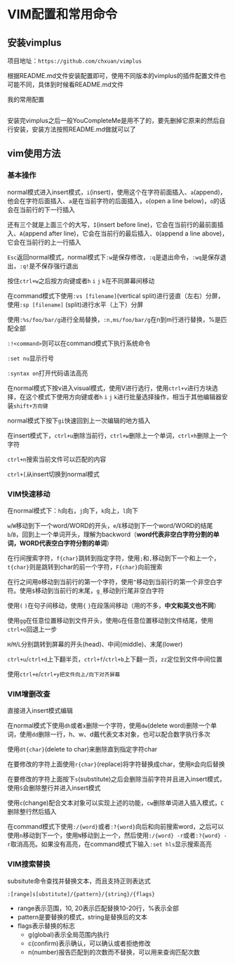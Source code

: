 # VIM配置和常用命令

## 安装vimplus

项目地址：` https://github.com/chxuan/vimplus `

根据README.md文件安装配置即可，使用不同版本的vimplus的插件配置文件也可能不同，具体到时候看README.md文件

我的常用配置

```

```



安装完vimplus之后一般YouCompleteMe是用不了的，要先删掉它原来的然后自行安装，安装方法按照README.md做就可以了



## vim使用方法
### 基本操作

normal模式进入insert模式，`i`(insert)，使用这个在字符前面插入、`a`(append)，他会在字符后面插入、`a`是在当前字符的后面插入，`o`(open a line below)，`o`的话会在当前行的下一行插入

还有三个就是上面三个的大写，`I`(insert before line)，它会在当前行的最前面插入、`A`(append after line)，它会在当前行的最后插入、`O`(append a line above)，它会在当前行的上一行插入



`Esc`返回normal模式，normal模式下`:w`是保存修改，`:q`是退出命令，`:wq`是保存退出，`:q!`是不保存强行退出

按住`ctrl+w`之后按方向键或者`h` `i` `j` `k`在不同屏幕间移动



在command模式下使用`:vs [filename]`(vertical split)进行竖直（左右）分屏，使用`:sp [filename]` (split)进行水平（上下）分屏

使用`:%s/foo/bar/g`进行全局替换，`:n,ms/foo/bar/g`在n到m行进行替换，%是匹配全部

`:!<command>`则可以在command模式下执行系统命令

`:set nu`显示行号

`:syntax on`打开代码语法高亮



在normal模式下按v进入visual模式，使用V进行选行，使用`ctrl+v`进行方块选择，在这个模式下使用方向键或者`h` `i` `j` `k`进行批量选择操作，相当于其他编辑器安装`shift+方向键`

normal模式下按下`gi`快速回到上一次编辑的地方插入



在insert模式下，`ctrl+u`删除当前行，`ctrl+w`删除上一个单词，`ctrl+h`删除上一个字符

`ctrl+n`搜索当前文件可以匹配的内容

`ctrl+[`从insert切换到normal模式



### VIM快速移动

在normal模式下：`h`向右，`j`向下，`k`向上，`l`向下

`w`/`W`移动到下一个word/WORD的开头，`e`/`E`移动到下一个word/WORD的结尾 `b`/`B`，回到上一个单词开头，理解为backword（**word代表非空白字符分割的单词，WORD代表空白字符分割的单词**）

在行间搜索字符，`f{char}`跳转到指定字符，使用`;`和`,`移动到下一个和上一个，`t{char}`则是跳转到char的前一个字符，`F{char}`向前搜索

在行之间用`0`移动到当前行的第一个字符，使用`^`移动到当前行的第一个非空白字符。使用`$`移动到当前行的末尾，`g_`移动到行尾非空白字符

使用`(` `)`在句子间移动，使用`{` `}`在段落间移动（用的不多，**中文和英文也不同**）

使用`gg`在任意位置移动到文件开头，使用`G`在任意位置移动到文件结尾，使用`ctrl+o`回退上一步

`H`/`M`/`L`分别跳转到屏幕的开头(head)、中间(middle)、末尾(lower)

`ctrl+u`/`ctrl+d`上下翻半页，`ctrl+f`/`ctrl+b`上下翻一页，`zz`定位到文件中间位置

使用`ctrl+e`/`ctrl+y把文件向上/向下对齐屏幕`



### VIM增删改查

直接进入insert模式编辑



在normal模式下使用`dh`或者`x`删除一个字符，使用`dw`(delete word)删除一个单词，使用`dd`删除一行，h、w、d戴代表文本对象，也可以配合数字执行多次

使用`dt{char}`(delete to char)来删除直到指定字符char



在要修改的字符上面使用`r{char}`(replace)将字符替换成char，使用`R`会向后替换

在要修改的字符上面按下`s`(substitute)之后会删除当前字符并且进入insert模式，使用`S`会删除整行并进入insert模式

使用`c`(change)配合文本对象可以实现上述的功能，`cw`删除单词进入插入模式，`C`删除整行然后插入



在command模式下使用`:/{word}`或者`:?{word}`向后和向前搜索word，之后可以使用`n`移动到下一个，使用`N`移动到上一个，然后使用`:/{word} -r`或者`:?{word} -r`取消高亮。如果没有高亮，在command模式下输入`:set hls`显示搜索高亮



### VIM搜索替换

subsitute命令查找并替换文本，而且支持正则表达式

```
:[range]s[ubstitute]/{pattern}/{string}/{flags}
```

* range表示范围，10, 20表示匹配替换10-20行，%表示全部
* pattern是要替换的模式，string是替换后的文本
* flags表示替换的标志
  * g(global)表示全局范围内执行
  * c(confirm)表示确认，可以确认或者拒绝修改
  * n(number)报告匹配到的次数而不替换，可以用来查询匹配次数
